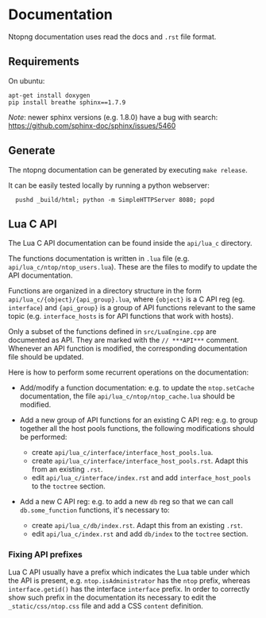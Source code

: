 # Documentation

Ntopng documentation uses read the docs and `.rst` file format.

## Requirements

On ubuntu:

```
apt-get install doxygen
pip install breathe sphinx==1.7.9
````

*Note*: newer sphinx versions (e.g. 1.8.0) have a bug with search: https://github.com/sphinx-doc/sphinx/issues/5460

## Generate

The ntopng documentation can be generated by executing `make release`.

It can be easily tested locally by running a python webserver:

```
  pushd _build/html; python -m SimpleHTTPServer 8080; popd
```

## Lua C API

The Lua C API documentation can be found inside the `api/lua_c` directory.

The functions documentation is written in `.lua` file (e.g. `api/lua_c/ntop/ntop_users.lua`).
These are the files to modify to update the API documentation.

Functions are organized in a directory structure in the form `api/lua_c/{object}/{api_group}.lua`,
where `{object}` is a C API reg (eg. `interface`) and `{api_group}` is a group of API functions
relevant to the same topic (e.g. `interface_hosts` is for API functions that work with hosts).

Only a subset of the functions defined in `src/LuaEngine.cpp` are documented as API.
They are marked with the `// ***API***` comment. Whenever an API function is modified,
the corresponding documentation file should be updated.

Here is how to perform some recurrent operations on the documentation:

  - Add/modify a function documentation: e.g. to update the `ntop.setCache` documentation,
    the file `api/lua_c/ntop/ntop_cache.lua` should be modified.

  - Add a new group of API functions for an existing C API reg: e.g. to group together all the
    host pools functions, the following modifications should be performed:
      - create `api/lua_c/interface/interface_host_pools.lua`.
      - create `api/lua_c/interface/interface_host_pools.rst`. Adapt this from an existing `.rst`.
      - edit `api/lua_c/interface/index.rst` and add `interface_host_pools` to the `toctree` section.

  - Add a new C API reg: e.g. to add a new `db` reg so that we can call `db.some_function` functions,
    it's necessary to:
      - create `api/lua_c/db/index.rst`. Adapt this from an existing `.rst`.
      - edit `api/lua_c/index.rst` and add `db/index` to the `toctree` section.

### Fixing API prefixes

Lua C API usually have a prefix which indicates the Lua table under which the API is present,
e.g. `ntop.isAdministrator` has the `ntop` prefix, whereas `interface.getid()` has the interface `interface`
prefix. In order to correctly show such prefix in the documentation its necessary to edit the `_static/css/ntop.css`
file and add a CSS `content` definition.
